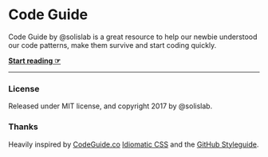 # Code Guide

Code Guide by @solislab is a great resource to help our newbie understood our code patterns, make them survive and start coding quickly.

**[Start reading ☞](https://solis-lab-solution.github.io/code-standards/)**

---

### License

Released under MIT license, and copyright 2017 by @solislab.

### Thanks

Heavily inspired by [CodeGuide.co](http://codeguide.co) [Idiomatic CSS](https://github.com/necolas/idiomatic-css) and the [GitHub Styleguide](http://github.com/styleguide).
